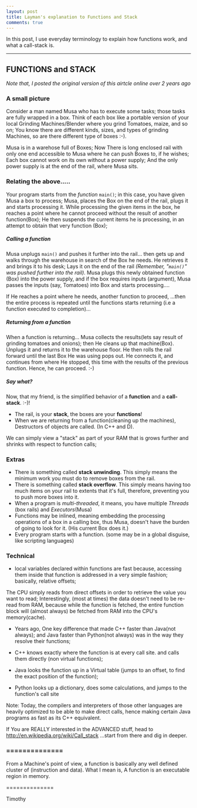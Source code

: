 ```yaml
---
layout: post
title: Layman's explanation to Functions and Stack
comments: true
---
```


In this post, I use everyday terminology to explain how functions work, and what a call-stack is.

-----------------------

## FUNCTIONS and STACK

*Note that, I posted the original version of this airtcle online over 2 years ago*

### A small picture

Consider a man named Musa who has to execute some tasks; those tasks are fully wrapped in a box. Think of each box like a portable version of your local Grinding Machines/Blender where you grind Tomatoes, maize, and so on; You know there are different kinds, sizes, and types of grinding Machines, so are there different type of boxes :-).

Musa is in a warehose full of Boxes; Now There is long enclosed rail with only one end accessible to Musa where he can push Boxes to, if he wishes; Each box cannot work on its own without a power supply; And the only power supply is at the end of the rail, where Musa sits.

### Relating the above.....

Your program starts from the *function* `main()`; in this case, you have given Musa a box to process;
Musa, places the Box on the end of the rail, plugs it and starts processing it. While processing the given items in the box, he reaches a point where he cannot proceed without the result of another function(Box); He then suspends the current items he is processing, in an attempt to obtain that very function (Box);

##### Calling a function

Musa unplugs `main()` and pushes it further into the rail... then gets up and walks through the warehouse in search of the Box he needs. He retrieves it and brings it to his desk; Lays it on the end of the rail *(Remember, "`main()`" was pushed further into the rail)*. Musa plugs this newly obtained function (Box) into the power supply, and if the box requires inputs (argument), Musa passes the inputs (say, Tomatoes) into Box and starts processing....

If He reaches a point where he needs, another function to proceed, ...then the entire process is repeated until the functions starts returning (i.e a function executed to completion)...

##### Returning from a function

When a function is returning... Musa collects the results(lets say result of grinding tomatoes and onions); then He cleans up that machine(Box). Unplugs it and returns it to the warehouse floor. He then rolls the rail forward until the last Box He was using pops out. He connects it, and continues from where He stopped, this time with the results of the previous function. Hence, he can proceed. :-)

##### Say what?

Now, that my friend, is the simplified behavior of a **function** and a **call-stack**. :-)!

- The rail, is your **stack**, the boxes are your **functions**!
- When we are returning from a function(cleaning up the machines), Destructors of objects are called. (In C++ and D).

We can simply view a "stack" as part of your RAM that is grows further and shrinks with respect to function calls;

### Extras
- There is something called **stack unwinding**. This simply means the minimum work you must do to remove boxes from the rail.
- There is something called **stack overflow**. This simply means having too much items on your rail to extents that it's full, therefore, preventing you to push more boxes into it.
- When a program is *multi-threaded*, it means, you have multiple *Threads* (box rails) and *Executors*(Musa)
- Functions may be inlined, meaning embedding the processing operations of a box in a calling box, thus Musa, doesn't have the burden of going to look for it. (His current Box does it.)
- Every program starts with a function. (some may be in a global disguise, like scripting languages)

### Technical
- local variables declared within functions are fast because, accessing them inside that function is addressed in a very simple fashion; basically, relative offsets;

The CPU simply reads from direct offsets in order to retrieve the value you want to read;
Interestingly, (most at times) the data doesn't need to be re-read from RAM, because while the function is fetched, the entire function block will (almost always) be fetched from RAM into the CPU's memory(cache).

- Years ago, One key difference that made C++ faster than Java(not always); and Java faster than Python(not always) was in the way they resolve their functions;

 - C++ knows exactly where the function is at every call site. and calls them directly (non virtual functions);
 - Java looks the function up in a Virtual table (jumps to an offset, to find the exact position of the function);
 - Python looks up a dictionary, does some calculations, and jumps to the function's call site

Note: Today, the compilers and interpreters of those other languages are heavily optimized to be able to make direct calls, hence making certain Java programs as fast as its C++ equivalent.

If You are REALLY interested in the ADVANCED stuff, head to http://en.wikipedia.org/wiki/Call_stack ...start from there and dig in deeper.

### ==============

From a Machine's point of view, a function is basically any well defined cluster of (instruction and data). What I mean is, A function is an executable region in memory.

==============

Timothy